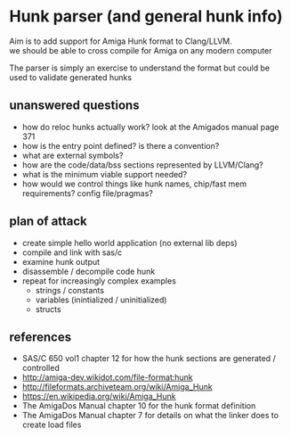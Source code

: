 # Hunk parser (and general hunk info)
Aim is to add support for Amiga Hunk format to Clang/LLVM.  
we should be able to cross compile for Amiga on any modern computer

The parser is simply an exercise to understand the format but could be used to validate generated hunks

## unanswered questions
 * how do reloc hunks actually work? look at the Amigados manual page 371
 * how is the entry point defined?  is there a convention?
 * what are external symbols?
 * how are the code/data/bss sections represented by LLVM/Clang?
 * what is the minimum viable support needed?
 * how would we control things like hunk names, chip/fast mem requirements?  config file/pragmas?

## plan of attack
 * create simple hello world application (no external lib deps)
 * compile and link with sas/c
 * examine hunk output
 * disassemble / decompile code hunk
 * repeat for increasingly complex examples
   * strings / constants
   * variables (inintialized / uninitialized)
   * structs

## references
 * SAS/C 650 vol1 chapter 12 for how the hunk sections are generated / controlled
 * http://amiga-dev.wikidot.com/file-format:hunk
 * http://fileformats.archiveteam.org/wiki/Amiga_Hunk
 * https://en.wikipedia.org/wiki/Amiga_Hunk
 * The AmigaDos Manual chapter 10 for the hunk format definition
 * The AmigaDos Manual chapter 7 for details on what the linker does to create load files